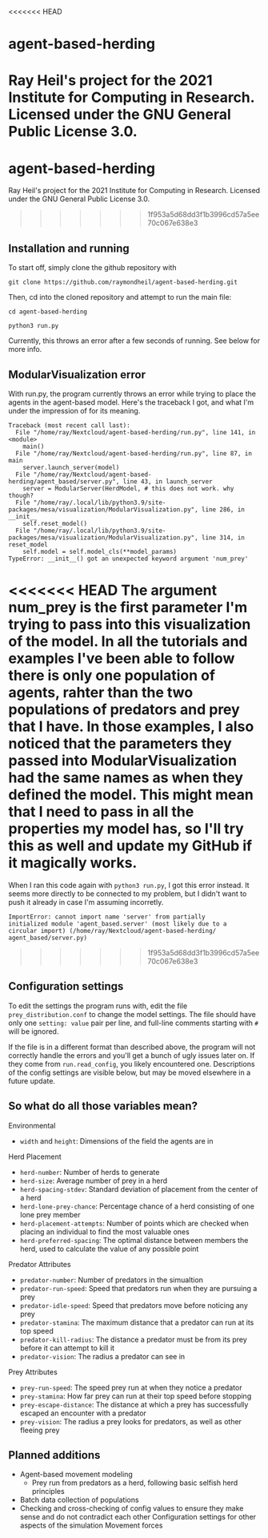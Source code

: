 <<<<<<< HEAD
# agent-based-herding
Ray Heil's project for the 2021 Institute for Computing in
Research. Licensed under the GNU General Public License 3.0.
=======
# agent-based-herding 
Ray Heil's project for the 2021 Institute for Computing 
in Research. Licensed under the GNU General Public License
3.0.
>>>>>>> 1f953a5d68dd3f1b3996cd57a5ee70c067e638e3

## Installation and running
To start off, simply clone the github repository with

```
git clone https://github.com/raymondheil/agent-based-herding.git
```

Then, cd into the cloned repository and attempt to run the main
file:
```
cd agent-based-herding
```
```
python3 run.py
```
Currently, this throws an error after a few seconds of running. See
below for more info.

## ModularVisualization error

With run.py, the program currently throws an error while trying to
place the agents in the agent-based model. Here's the traceback I got,
and what I'm under the impression of for its meaning.

```
Traceback (most recent call last):
  File "/home/ray/Nextcloud/agent-based-herding/run.py", line 141, in <module>
    main()
  File "/home/ray/Nextcloud/agent-based-herding/run.py", line 87, in main
    server.launch_server(model)
  File "/home/ray/Nextcloud/agent-based-herding/agent_based/server.py", line 43, in launch_server
    server = ModularServer(HerdModel, # this does not work. why though?
  File "/home/ray/.local/lib/python3.9/site-packages/mesa/visualization/ModularVisualization.py", line 286, in __init__
    self.reset_model()
  File "/home/ray/.local/lib/python3.9/site-packages/mesa/visualization/ModularVisualization.py", line 314, in reset_model
    self.model = self.model_cls(**model_params)
TypeError: __init__() got an unexpected keyword argument 'num_prey'
```

<<<<<<< HEAD
The argument num_prey is the first parameter I'm trying to pass into
this visualization of the model. In all the tutorials and examples
I've been able to follow there is only one population of agents,
rahter than the two populations of predators and prey that I have.  In
those examples, I also noticed that the parameters they passed into
ModularVisualization had the same names as when they defined the
model. This might mean that I need to pass in all the properties my
model has, so I'll try this as well and update my GitHub if it
magically works.
=======
When I ran this code again with `python3 run.py`, I got this error
instead. It seems more directly to be connected to my problem, but I
didn't want to push it already in case I'm assuming incorretly.

```
ImportError: cannot import name 'server' from partially
initialized module 'agent_based.server' (most likely due to a
circular import) (/home/ray/Nextcloud/agent-based-herding/
agent_based/server.py)
```
>>>>>>> 1f953a5d68dd3f1b3996cd57a5ee70c067e638e3

## Configuration settings

To edit the settings the program runs with, edit the file
`prey_distribution.conf` to change the model settings. The file
should have only one `setting: value` pair per line, and full-line
comments starting with `#` will be ignored.

If the file is in a different format than described above, the program
will not correctly handle the errors and you'll get a bunch of ugly
issues later on. If they come from `run.read_config`, you likely
encountered one. Descriptions of the config settings are visible
below, but may be moved elsewhere in a future update.

## So what do all those variables mean?
Environmental
* `width` and `height`: Dimensions of the field the agents are in

Herd Placement
* `herd-number`: Number of herds to generate
* `herd-size`: Average number of prey in a herd
* `herd-spacing-stdev`: Standard deviation of placement from the
center of a herd
* `herd-lone-prey-chance`: Percentage chance of a herd consisting
of one lone prey member
* `herd-placement-attempts`: Number of points which are checked
when placing an individual to find the most valuable ones
* `herd-preferred-spacing`: The optimal distance between members
the herd, used to calculate the value of any possible point

Predator Attributes
* `predator-number`: Number of predators in the simualtion
* `predator-run-speed`: Speed that predators run when they
are pursuing a prey
* `predator-idle-speed`: Speed that predators move before
noticing any prey
* `predator-stamina`: The maximum distance that a predator
can run at its top speed
* `predator-kill-radius`: The distance a predator must be
from its prey before it can attempt to kill it
* `predator-vision`: The radius a predator can see in

Prey Attributes
* `prey-run-speed`: The speed prey run at when they
notice a predator
* `prey-stamina`: How far prey can run at their top
speed before stopping
* `prey-escape-distance`: The distance at which
a prey has successfully escaped an encounter with a predator
* `prey-vision`: The radius a prey looks for predators, as
well as other fleeing prey

## Planned additions

* Agent-based movement modeling
  * Prey run from predators as a herd,
  following basic selfish herd principles
* Batch data collection of populations
* Checking and cross-checking of config values to ensure they make
sense and do not contradict each other Configuration settings for
other aspects of the simulation Movement forces

